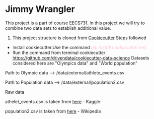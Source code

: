 # Jimmy Wrangler

This project is a part of course EECS731. In this project we will try to combine two data sets to establish additional value.

1) This project structure is cloned from [Cookiecutter](https://drivendata.github.io/cookiecutter-data-science/)
Steps followed 
- Install cookiecutter.Use the command 
    <span style="color:pink"> *pip install cookiecutter* text</span>
- Run the command from terminal
    cookiecutter https://github.com/drivendata/cookiecutter-data-science
Datasets considered here are "Olympics data" and "World population"

Path to Olympic data --> /data/external/athlete_events.csv

Path to Population data --> /data/external/population2.csv

Raw data 

athelet_events.csv is taken from [here](https://www.kaggle.com/heesoo37/120-years-of-olympic-history-athletes-and-results#athlete_events.csv) - Kaggle

population2.csv is taken from [here](https://en.wikipedia.org/wiki/List_of_countries_by_population_(United_Nations)) - Wikipedia

